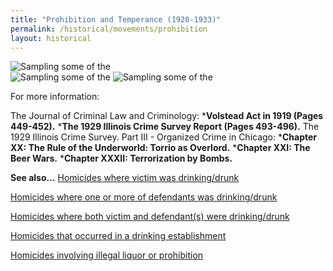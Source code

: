 ```yaml
---
title: "Prohibition and Temperance (1920-1933)"
permalink: /historical/movements/prohibition
layout: historical
---
```


![Sampling some of the]()  
![Sampling some of the]()
![Sampling some of the]()

For more information:

The Journal of Criminal Law and Criminology:
  ***Volstead Act in 1919 (Pages 449-452).**
  ***The 1929 Illinois Crime Survey Report (Pages 493-496).**
The 1929 Illinois Crime Survey.  Part III - Organized Crime in Chicago:
  ***Chapter XX: The Rule of the Underworld: Torrio as Overlord.**
  ***Chapter XXI: The Beer Wars.**
  ***Chapter XXXII: Terrorization by Bombs.**

**See also...**
   [Homicides where victim was drinking/drunk](/database/?backToResults=1&alcohol=1&page=1)

   [Homicides where one or more of defendants was drinking/drunk](/database/?backToResults=1&alcohol=2&page=1)

   [Homicides where both victim and defendant(s) were drinking/drunk](/database/?backToResults=1&alcohol=3&page=1)

   [Homicides that occurred in a drinking establishment](/database/?backToResults=1&alcohol=5&page=1)

   [Homicides involving illegal liquor or prohibition](/database/?backToResults=1&alcohol=6&page=1)
